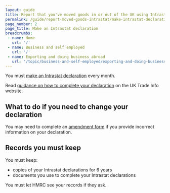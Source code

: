```yaml
---
layout: guide
title: Report that you've moved goods in or out of the UK using Intrastat
permalink: /guide/report-moved-goods-intrastat/make-intrastat-declaration.html
page_number: 2
page_title: Make an Intrastat declaration
breadcrumbs:
 - name: Home
   url: '/'
 - name: Business and self employed
   url: '/'
 - name: Exporting and doing business abroad
   url: '/topic/business-and-self-employed/exporting-and-doing-business-abroad.html'   
---
```


You must [make an Intrastat declaration](https://secure.hmce.gov.uk/ecom/is2/static/is2.html) every month.

Read [guidance on how to complete your declaration](https://www.uktradeinfo.com/Intrastat/AboutIntrastat/Pages/SupplementaryDeclarations.aspx) on the UK Trade Info website.


## What to do if you need to change your declaration

You may need to complete an [amendment form](https://www.uktradeinfo.com/Intrastat/ElectronicSubmission/OnlineAmendments/Pages/OnlineAmendmentsForm.aspx) if you provide incorrect information on your declaration.

## Records you must keep

You must keep:

- copies of your Intrastat declarations for 6 years
- documents you use to complete your Intrastat declarations

You must let HMRC see your records if they ask.


